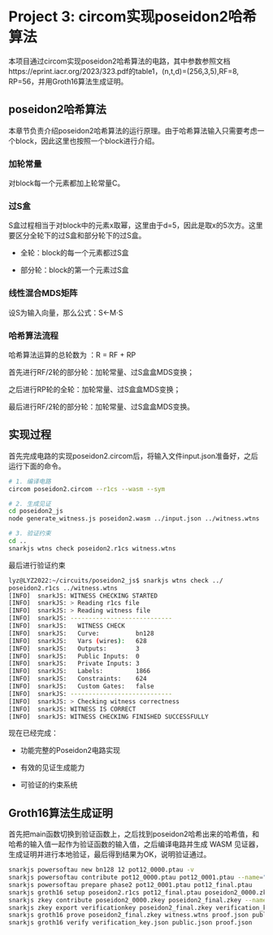 # Project 3:  circom实现poseidon2哈希算法

本项目通过circom实现poseidon2哈希算法的电路，其中参数参照文档https://eprint.iacr.org/2023/323.pdf的table1，(n,t,d)=(256,3,5),RF=8, RP=56，并用Groth16算法生成证明。
##  poseidon2哈希算法
本章节负责介绍poseidon2哈希算法的运行原理。由于哈希算法输入只需要考虑一个block，因此这里也按照一个block进行介绍。

### 加轮常量
对block每一个元素都加上轮常量C。

###  过S盒
S盒过程相当于对block中的元素x取幂，这里由于d=5，因此是取x的5次方。这里要区分全轮下的过S盒和部分轮下的过S盒。

- 全轮：block的每一个元素都过S盒

- 部分轮：block的第一个元素过S盒


### 线性混合MDS矩阵
设S为输入向量，那么公式：S←M⋅S

### 哈希算法流程
哈希算法运算的总轮数为 ：R = RF + RP

首先进行RF/2轮的部分轮：加轮常量、过S盒盒MDS变换；

之后进行RP轮的全轮：加轮常量、过S盒盒MDS变换；

最后进行RF/2轮的部分轮：加轮常量、过S盒盒MDS变换。

## 

##  实现过程
首先完成电路的实现poseidon2.circom后，将输入文件input.json准备好，之后运行下面的命令。

```bash
# 1. 编译电路
circom poseidon2.circom --r1cs --wasm --sym

# 2. 生成见证
cd poseidon2_js
node generate_witness.js poseidon2.wasm ../input.json ../witness.wtns

# 3. 验证约束
cd ..
snarkjs wtns check poseidon2.r1cs witness.wtns
```

最后进行验证约束
```bash
lyz@LYZ2022:~/circuits/poseidon2_js$ snarkjs wtns check ../
poseidon2.r1cs ../witness.wtns
[INFO]  snarkJS: WITNESS CHECKING STARTED
[INFO]  snarkJS: > Reading r1cs file
[INFO]  snarkJS: > Reading witness file
[INFO]  snarkJS: ----------------------------
[INFO]  snarkJS:   WITNESS CHECK
[INFO]  snarkJS:   Curve:          bn128
[INFO]  snarkJS:   Vars (wires):   628
[INFO]  snarkJS:   Outputs:        3
[INFO]  snarkJS:   Public Inputs:  0
[INFO]  snarkJS:   Private Inputs: 3
[INFO]  snarkJS:   Labels:         1866
[INFO]  snarkJS:   Constraints:    624
[INFO]  snarkJS:   Custom Gates:   false
[INFO]  snarkJS: ----------------------------
[INFO]  snarkJS: > Checking witness correctness
[INFO]  snarkJS: WITNESS IS CORRECT
[INFO]  snarkJS: WITNESS CHECKING FINISHED SUCCESSFULLY
```

现在已经完成：

- 功能完整的Poseidon2电路实现

- 有效的见证生成能力

- 可验证的约束系统


## Groth16算法生成证明
首先把main函数切换到验证函数上，之后找到poseidon2哈希出来的哈希值，和哈希的输入值一起作为验证函数的输入值，之后编译电路并生成 WASM 见证器，生成证明并进行本地验证，最后得到结果为OK，说明验证通过。
```bash
snarkjs powersoftau new bn128 12 pot12_0000.ptau -v
snarkjs powersoftau contribute pot12_0000.ptau pot12_0001.ptau --name="First" -v
snarkjs powersoftau prepare phase2 pot12_0001.ptau pot12_final.ptau
snarkjs groth16 setup poseidon2.r1cs pot12_final.ptau poseidon2_0000.zkey
snarkjs zkey contribute poseidon2_0000.zkey poseidon2_final.zkey --name="key1" -v
snarkjs zkey export verificationkey poseidon2_final.zkey verification_key.json
snarkjs groth16 prove poseidon2_final.zkey witness.wtns proof.json public.json
snarkjs groth16 verify verification_key.json public.json proof.json
```
